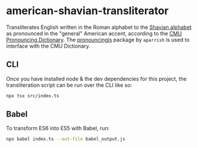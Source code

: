 # american-shavian-transliterator

Transliterates English written in the Roman alphabet to the [Shavian alphabet](https://www.shavian.info/)
as pronounced in the "general" American accent, according to the [CMU Pronouncing Dictionary](http://www.speech.cs.cmu.edu/cgi-bin/cmudict).
The [pronouncingjs](https://github.com/aparrish/pronouncingjs) package by `aparrish` is used to interface with the CMU Dictionary.

## CLI

Once you have installed node & the dev dependencies for this project, the transliteration script can be run over the CLI like so:

```bash
npx tsx src/index.ts
```

## Babel

To transform ES6 into ES5 with Babel, run:

```bash
npx babel index.ts --out-file babel_output.js
```
